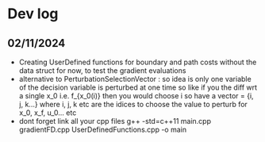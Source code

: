# Dev log

## 02/11/2024
- Creating UserDefined functions for boundary and path costs without the data struct for now, to test the gradient evaluations
- alternative to PerturbationSelectionVector : so idea is only one variable of the decision variable is perturbed at one time so like if you the diff wrt a single x_0 i.e. f_{x_0(i)} then you would choose i so have a vector = {i, j, k...} where i, j, k etc are the idices to choose the value to perturb for x_0, x_f, u_0... etc
- dont forget link all your cpp files 
    g++ -std=c++11 main.cpp gradientFD.cpp UserDefinedFunctions.cpp -o main